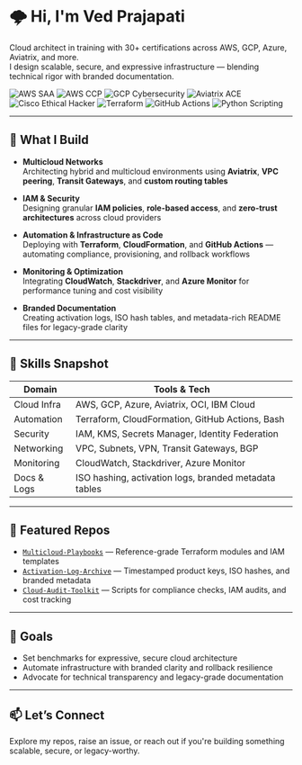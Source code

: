 # 🌩️ Hi, I'm Ved Prajapati

Cloud architect in training with 30+ certifications across AWS, GCP, Azure, Aviatrix, and more.  
I design scalable, secure, and expressive infrastructure — blending technical rigor with branded documentation.

![AWS SAA](https://img.shields.io/badge/AWS-Solutions%20Architect-orange?logo=amazonaws&logoColor=white)
![AWS CCP](https://img.shields.io/badge/AWS-Cloud%20Practitioner-yellow?logo=amazonaws&logoColor=white)
![GCP Cybersecurity](https://img.shields.io/badge/Google-Cybersecurity%20V2-4285F4?logo=google&logoColor=white)
![Aviatrix ACE](https://img.shields.io/badge/Aviatrix-Multicloud%20ACE-black?logo=aviatrix&logoColor=white)
![Cisco Ethical Hacker](https://img.shields.io/badge/Cisco-Ethical%20Hacker-blue?logo=cisco&logoColor=white)
![Terraform](https://img.shields.io/badge/Terraform-Infrastructure%20as%20Code-623CE4?logo=terraform&logoColor=white)
![GitHub Actions](https://img.shields.io/badge/GitHub-Actions%20CI%2FCD-black?logo=githubactions&logoColor=white)
![Python Scripting](https://img.shields.io/badge/Python-Scripting%20%26%20Automation-3776AB?logo=python&logoColor=white)


---

## 🔧 What I Build

- **Multicloud Networks**  
  Architecting hybrid and multicloud environments using **Aviatrix**, **VPC peering**, **Transit Gateways**, and **custom routing tables**

- **IAM & Security**  
  Designing granular **IAM policies**, **role-based access**, and **zero-trust architectures** across cloud providers

- **Automation & Infrastructure as Code**  
  Deploying with **Terraform**, **CloudFormation**, and **GitHub Actions** — automating compliance, provisioning, and rollback workflows

- **Monitoring & Optimization**  
  Integrating **CloudWatch**, **Stackdriver**, and **Azure Monitor** for performance tuning and cost visibility

- **Branded Documentation**  
  Creating activation logs, ISO hash tables, and metadata-rich README files for legacy-grade clarity

---

## 🧠 Skills Snapshot

| Domain       | Tools & Tech |
|--------------|--------------|
| Cloud Infra  | AWS, GCP, Azure, Aviatrix, OCI, IBM Cloud |
| Automation   | Terraform, CloudFormation, GitHub Actions, Bash |
| Security     | IAM, KMS, Secrets Manager, Identity Federation |
| Networking   | VPC, Subnets, VPN, Transit Gateways, BGP |
| Monitoring   | CloudWatch, Stackdriver, Azure Monitor |
| Docs & Logs  | ISO hashing, activation logs, branded metadata tables |

---

## 📁 Featured Repos

- [`Multicloud-Playbooks`](https://github.com/yourusername/Multicloud-Playbooks) — Reference-grade Terraform modules and IAM templates  
- [`Activation-Log-Archive`](https://github.com/yourusername/Activation-Log-Archive) — Timestamped product keys, ISO hashes, and branded metadata  
- [`Cloud-Audit-Toolkit`](https://github.com/yourusername/Cloud-Audit-Toolkit) — Scripts for compliance checks, IAM audits, and cost tracking

---

## 🎯 Goals

- Set benchmarks for expressive, secure cloud architecture  
- Automate infrastructure with branded clarity and rollback resilience  
- Advocate for technical transparency and legacy-grade documentation

---

## 📫 Let’s Connect

Explore my repos, raise an issue, or reach out if you're building something scalable, secure, or legacy-worthy.
